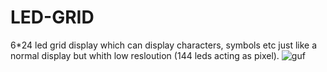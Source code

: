 # LED-GRID
6*24 led grid display which can display characters, symbols etc just like a normal display but whith low resloution (144 leds acting as pixel).
![guf](Resources/giphy.gif)
